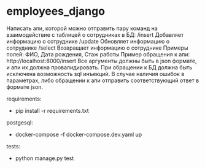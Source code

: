 # employees_django
Написать апи, которой можно отправить пару команд на взаимодействие с таблицей о сотрудниках в БД:
/insert
Добавляет информацию о сотруднике
/update
Обновляет информацию о сотруднике
/select
Возвращает информацию о сотруднике
Примеры полей:
ФИО, Дата рождения, Стаж работы
Пример обращения к апи:
http://localhost:8000/insert
Все аргументы должны быть в json формате, и апи их должна провалидировать. При обращении к БД должна быть исключена возможность sql инъекций.
В случае наличия ошибок в параметрах, либо обращении к апи отправить соответствующий ответ в формате json.

requirements:
- pip install -r requirements.txt

postgesql:
- docker-compose -f docker-compose.dev.yaml up

tests:
- python manage.py test
